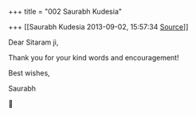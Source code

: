 +++
title = "002 Saurabh Kudesia"

+++
[[Saurabh Kudesia	2013-09-02, 15:57:34 [Source](https://groups.google.com/g/samskrita/c/n1UHd1yaqeA)]]



Dear Sitaram ji,

  

Thank you for your kind words and encouragement!

  

Best wishes,

Saurabh



